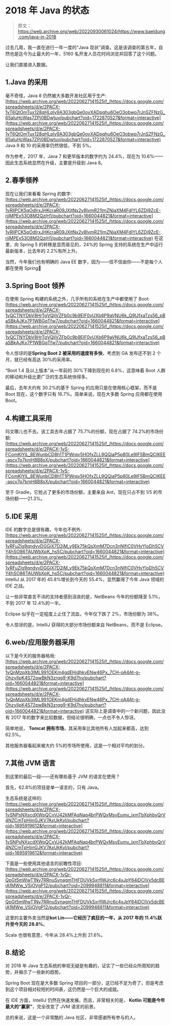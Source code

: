 # 2018 年 Java 的状态

> 原文：<https://web.archive.org/web/20220930061024/https://www.baeldung.com/java-in-2018>

过去几周，我一直在进行一年一度的“Java 现状”调查。这是该调查的第五年，自然也是迄今为止最大的一年，5160 名开发人员花时间浏览并回答了这个问题。

让我们直接进入数据。

## 1.Java 的采用

毫不奇怪，Java 8 仍然被大多数开发社区用于生产:
[https://web.archive.org/web/20220627141525if_/https://docs.google.com/spreadsheets/d/e/2PACX-1vT6QtOmTux128qHLply9A303gbQe0ovXADpqhu6OeO3obwp7rJnSZFNzG_65aIuHcWas7ZPj0BDwtuv/pubchart?oid=1722870527&format=interactive](https://web.archive.org/web/20220627141525if_/https://docs.google.com/spreadsheets/d/e/2PACX-1vT6QtOmTux128qHLply9A303gbQe0ovXADpqhu6OeO3obwp7rJnSZFNzG_65aIuHcWas7ZPj0BDwtuv/pubchart?oid=1722870527&format=interactive)
Java 9 和 10 的采用率仍然很低，不到 5%。

作为参考，2017 年，Java 7 和更早版本的数字约为 24.4%，现在为 10.6%——因此生态系统显然在升级，主要是升级到 Java 8。

## 2.春季领养

现在让我们来看看 Spring 的数字:
[https://web.archive.org/web/20220627141525if_/https://docs.google.com/spreadsheets/d/e/2PACX-1vRllPCK5qOdIrxJHKcraR09JXjtNx2y8IvmR21ImZNjaXM4FdIYL6ZDj9ZcE-rjjMPEx53O8M2QzjH1/pubchart?oid=1660044821&format=interactive](https://web.archive.org/web/20220627141525if_/https://docs.google.com/spreadsheets/d/e/2PACX-1vRllPCK5qOdIrxJHKcraR09JXjtNx2y8IvmR21ImZNjaXM4FdIYL6ZDj9ZcE-rjjMPEx53O8M2QzjH1/pubchart?oid=1660044821&format=interactive)
在这里，向 Spring 5 的转移是显而易见的，24%的 Spring 支持的系统在生产中运行最新版本，比去年的 2.2%有所上升。

当然，今年我们也有明确的 Java EE 数字，因为——信不信由你——不是每个人都在使用 Spring🙂

## 3.Spring Boot 领养

在使用 Spring 构建的系统之外，几乎所有的系统在生产中都使用了 Boot:
[https://web.archive.org/web/20220627141525if_/https://docs.google.com/spreadsheets/d/e/2PACX-1vQCTNYDbV8HrTgVQljVZFb0c9b9ElF0vUXb6P9aVNU6k_Q9IJfxaTzs56_pBaSBkAJKx7P1WBGqTfw7/pubchart?oid=1660044821&format=interactive](https://web.archive.org/web/20220627141525if_/https://docs.google.com/spreadsheets/d/e/2PACX-1vQCTNYDbV8HrTgVQljVZFb0c9b9ElF0vUXb6P9aVNU6k_Q9IJfxaTzs56_pBaSBkAJKx7P1WBGqTfw7/pubchart?oid=1660044821&format=interactive)

令人惊讶的是**Spring Boot 2 被采用的速度有多快**，考虑到 GA 发布还不到 2 个月，就已经有高达 30%的采用率。

“Boot 1.4 及以上版本”从一年前的 30%下降到现在的 6.8%，这意味着 Boot 人群的移动和升级比更广泛的生态系统快得多。

最后，去年大约有 30.2%的基于 Spring 的应用只是在使用核心框架，而不是 Boot 现在，这个数字只有 16.7%。简单来说，现在大多数 Spring 应用都在使用 Boot。

## 4.构建工具采用

玛文哪儿也不去。该工具去年占据了 75.7%的份额，现在占据了 74.2%的市场份额:
[https://web.archive.org/web/20220627141525if_/https://docs.google.com/spreadsheets/d/e/2PACX-1vS-FComKlYiL_8EWunbCD8h1T1PWrqv5HOfxZLL9QQiaP5p80Le9IF5BmQCIKEE-ascv7p7kmH8B8sX/pubchart?oid=1660044821&format=interactive](https://web.archive.org/web/20220627141525if_/https://docs.google.com/spreadsheets/d/e/2PACX-1vS-FComKlYiL_8EWunbCD8h1T1PWrqv5HOfxZLL9QQiaP5p80Le9IF5BmQCIKEE-ascv7p7kmH8B8sX/pubchart?oid=1660044821&format=interactive)

至于 Gradle，它抢占了更多的市场份额，主要来自 Ant，现在只占不到 1/5 的市场份额——21.3%。

## 5.IDE 采用

IDE 的数字总是很有趣，今年也不例外:
[https://web.archive.org/web/20220627141525if_/https://docs.google.com/spreadsheets/d/e/2PACX-1vRFuZlg9qndyvDGGiX7D2iM_y9Ek75kQsXmM7Dcn3nNlfiC0VHvYloDh5CVY4hSO86TAUWbXpK_hs5C/pubchart?oid=1660044821&format=interactive](https://web.archive.org/web/20220627141525if_/https://docs.google.com/spreadsheets/d/e/2PACX-1vRFuZlg9qndyvDGGiX7D2iM_y9Ek75kQsXmM7Dcn3nNlfiC0VHvYloDh5CVY4hSO86TAUWbXpK_hs5C/pubchart?oid=1660044821&format=interactive)
IntelliJ 从 2017 年的 45.8%增长到今天的 55.4%，显然赢得了今年 Java 领域的 IDE 之战。

让一些非常直言不讳的支持者感到沮丧的是，NetBeans 今年的份额降至 5.1%，不到 2017 年 12.4%的一半。

Eclipse 似乎在一定程度上止住了流血，今年仅下跌了 2%，市场份额为 38%。

令人惊讶的是，IntelliJ 获得的大部分市场份额来自 NetBeans，而不是 Eclipse。

## 6.web/应用服务器采用

以下是今天的服务器格局:
[https://web.archive.org/web/20220627141525if_/https://docs.google.com/spreadsheets/d/e/2PACX-1vQnMzpXb3lML991OEKm4gdEHjdhkvENw46Px_7CH-oA4At-g-OhzyIIpK4S72pwBkN3zrqg9-K9d7hv/pubchart?oid=1660044821&format=interactive](https://web.archive.org/web/20220627141525if_/https://docs.google.com/spreadsheets/d/e/2PACX-1vQnMzpXb3lML991OEKm4gdEHjdhkvENw46Px_7CH-oA4At-g-OhzyIIpK4S72pwBkN3zrqg9-K9d7hv/pubchart?oid=1660044821&format=interactive)
这实际上是调查中的一个新问题，因此没有 2017 年的数字来比较数据，但结论很明确，一点也不令人惊讶。

简单地说， **Tomcat 拥有市场**，其采用率比其他所有人加起来都高，达到 62.5%。

其他服务器看起来被大约 5%的市场所使用，这是一个相对平均的划分。

## 7.其他 JVM 语言

到这里的最后一段——还有哪些基于 JVM 的语言在使用？

首先，62.8%的项目是单一语言的，只有 Java。

生态系统是这样的:
[https://web.archive.org/web/20220627141525if_/https://docs.google.com/spreadsheets/d/e/2PACX-1vSNPsNXscdXWpQCxVJ42kMFAqNap4brPWQyMsvEumv_jxmTbXphbyQrV4NZCmTpHjinGJKV7AxUkKyl/pubchart?oid=1695919612&format=interactive](https://web.archive.org/web/20220627141525if_/https://docs.google.com/spreadsheets/d/e/2PACX-1vSNPsNXscdXWpQCxVJ42kMFAqNap4brPWQyMsvEumv_jxmTbXphbyQrV4NZCmTpHjinGJKV7AxUkKyl/pubchart?oid=1695919612&format=interactive)

下面是一些使用其他语言的前瞻性项目:
[https://web.archive.org/web/20220627141525if_/https://docs.google.com/spreadsheets/d/e/2PACX-1vQr-QpGt5mWwT1Ny7RRnuSynagmTHFDUVkSxrflWJrc6c4xJpY64iDCIVx5dcBEiA1MWw_VSjOVgP12/pubchart?oid=2099948811&format=interactive](https://web.archive.org/web/20220627141525if_/https://docs.google.com/spreadsheets/d/e/2PACX-1vQr-QpGt5mWwT1Ny7RRnuSynagmTHFDUVkSxrflWJrc6c4xJpY64iDCIVx5dcBEiA1MWw_VSjOVgP12/pubchart?oid=2099948811&format=interactive)

这里的主要外卖当然是**kot Lin——它经历了疯狂的一年，从 2017 年的 11.4%跃升至今天的 28.8%**。

Scala 也很有意思，今年从 28.4%上升到 21.6%。

## 8.结论

对 2018 年 Java 生态系统的审视无疑是有趣的，证实了一些已经众所周知的趋势，并揭示了一些新的趋势。

Spring Boot 现在是大多数 Spring 项目的一部分，这已经不足为奇了，但是考虑到这个项目相对较短的时间表，这仍然是一个巨大的成就。

在 IDE 方面，IntelliJ 仍然在快速发展。而且，非常相关的是， **Kotlin 可能是今年最大的“赢家”**，完全改变了 JVM 语言的前景。

总的来说，这是一个非常酷的 Java 社区，非常感谢所有参与的人。
